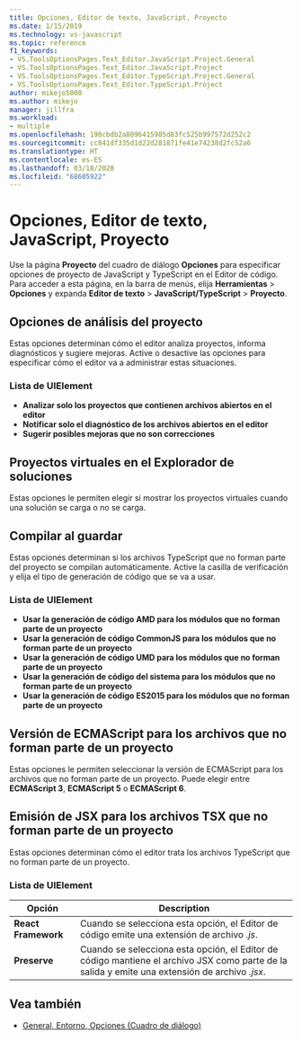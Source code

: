 ```yaml
---
title: Opciones, Editor de texto, JavaScript, Proyecto
ms.date: 1/15/2019
ms.technology: vs-javascript
ms.topic: reference
f1_keywords:
- VS.ToolsOptionsPages.Text_Editor.JavaScript.Project.General
- VS.ToolsOptionsPages.Text_Editor.JavaScript.Project
- VS.ToolsOptionsPages.Text_Editor.TypeScript.Project.General
- VS.ToolsOptionsPages.Text_Editor.TypeScript.Project
author: mikejo5000
ms.author: mikejo
manager: jillfra
ms.workload:
- multiple
ms.openlocfilehash: 190cbdb2a8096415985d83fc525b997572d252c2
ms.sourcegitcommit: cc841df335d1d22d281871fe41e74238d2fc52a6
ms.translationtype: HT
ms.contentlocale: es-ES
ms.lasthandoff: 03/18/2020
ms.locfileid: "68605922"
---
```

# <a name="options-text-editor-javascript-project"></a>Opciones, Editor de texto, JavaScript, Proyecto

Use la página **Proyecto** del cuadro de diálogo **Opciones** para especificar opciones de proyecto de JavaScript y TypeScript en el Editor de código. Para acceder a esta página, en la barra de menús, elija **Herramientas** > **Opciones** y expanda **Editor de texto** > **JavaScript/TypeScript** > **Proyecto**.

## <a name="project-analysis-options"></a>Opciones de análisis del proyecto

Estas opciones determinan cómo el editor analiza proyectos, informa diagnósticos y sugiere mejoras. Active o desactive las opciones para especificar cómo el editor va a administrar estas situaciones.

### <a name="uielement-list"></a>Lista de UIElement

- **Analizar solo los proyectos que contienen archivos abiertos en el editor**
- **Notificar solo el diagnóstico de los archivos abiertos en el editor**
- **Sugerir posibles mejoras que no son correcciones**

## <a name="virtual-projects-in-solution-explorer"></a>Proyectos virtuales en el Explorador de soluciones

Estas opciones le permiten elegir si mostrar los proyectos virtuales cuando una solución se carga o no se carga.

## <a name="compile-on-save"></a>Compilar al guardar

Estas opciones determinan si los archivos TypeScript que no forman parte del proyecto se compilan automáticamente. Active la casilla de verificación y elija el tipo de generación de código que se va a usar.

### <a name="uielement-list"></a>Lista de UIElement

- **Usar la generación de código AMD para los módulos que no forman parte de un proyecto**
- **Usar la generación de código CommonJS para los módulos que no forman parte de un proyecto**
- **Usar la generación de código UMD para los módulos que no forman parte de un proyecto**
- **Usar la generación de código del sistema para los módulos que no forman parte de un proyecto**
- **Usar la generación de código ES2015 para los módulos que no forman parte de un proyecto**

## <a name="ecmascript-version-for-files-that-are-not-part-of-a-project"></a>Versión de ECMAScript para los archivos que no forman parte de un proyecto

Estas opciones le permiten seleccionar la versión de ECMAScript para los archivos que no forman parte de un proyecto. Puede elegir entre **ECMAScript 3**, **ECMAScript 5** o **ECMAScript 6**.

## <a name="jsx-emit-for-tsx-files-that-are-not-part-of-a-project"></a>Emisión de JSX para los archivos TSX que no forman parte de un proyecto

Estas opciones determinan cómo el editor trata los archivos TypeScript que no forman parte de un proyecto.

### <a name="uielement-list"></a>Lista de UIElement

|Opción|Description|
|------------|-----------------|
|**React Framework**|Cuando se selecciona esta opción, el Editor de código emite una extensión de archivo *.js*.|
|**Preserve**|Cuando se selecciona esta opción, el Editor de código mantiene el archivo JSX como parte de la salida y emite una extensión de archivo *.jsx*.|

## <a name="see-also"></a>Vea también

- [General, Entorno, Opciones (Cuadro de diálogo)](../../ide/reference/general-environment-options-dialog-box.md)